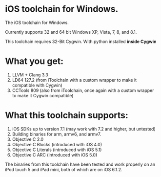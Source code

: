 iOS toolchain for Windows.
==

The iOS toolchain for Windows.

Currently supports 32 and 64 bit Windows XP, Vista, 7, 8, and 8.1.

This toolchain requires 32-Bit Cygwin. With python installed **inside Cygwin**

What you get:
==
1. LLVM + Clang 3.3
2. LD64 127.2 (from iToolchain with a custom wrapper to make it compatible with Cygwin)
3. CCTools 809 (also from iToolchain, once again with a custom wrapper to make it Cygwin compatible)


What this toolchain supports:
==
1. iOS SDKs up to version 7.1 (may work with 7.2 and higher, but untested)
2. Building binaries for arm, armv6, and armv7.
3. Objective C 2.0
4. Objective C Blocks (introduced with iOS 4.0)
5. Objective C Literals (introduced with iOS 5.1)
6. Objective C ARC (introduced with iOS 5.0)

The binaries from this toolchain have been tested and work properly on an iPod touch 5 and iPad mini, both of which are on iOS 6.1.2.
